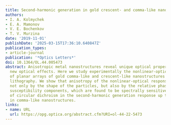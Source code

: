 ```yaml
---
title: Second-harmonic generation in gold crescent- and comma-like nanostructures
authors:
- I. A. Kolmychek
- E. A. Mamonov
- V. E. Bochenkov
- T. V. Murzina
date: '2019-11-01'
publishDate: '2025-03-15T17:36:10.640847Z'
publication_types:
- article-journal
publication: '*Optics Letters*'
doi: 10.1364/OL.44.005473
abstract: Anisotropic metal nanostructures reveal unique optical properties providing
  new optical effects. Here we study experimentally the nonlinear-optical response
  of planar arrays of gold comma-like and crescent-like nanostructures made by colloidal
  lithography. We show that anisotropy of the nonlinear-optical response is defined
  not only by the shape of the particles, but also by the relative phase of second-order
  susceptibility components, which are found to be spectrally sensitive. High values
  of circular dichroism in the second-harmonic generation response up to 70% are observed
  in comma-like nanostructures.
links:
- name: URL
  url: https://opg.optica.org/abstract.cfm?URI=ol-44-22-5473
---
```

